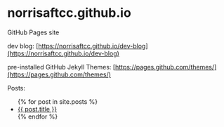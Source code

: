# norrisaftcc.github.io
GitHub Pages site

dev blog: [https://norrisaftcc.github.io/dev-blog](https://norrisaftcc.github.io/dev-blog)

pre-installed GitHub Jekyll Themes: [https://pages.github.com/themes/](https://pages.github.com/themes/)

Posts:
<ul>
  {% for post in site.posts %}
    <li>
      <a href="{{ post.url }}">{{ post.title }}</a>
    </li>
  {% endfor %}
</ul>

